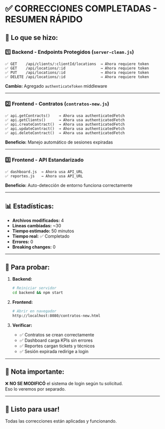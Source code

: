 # ✅ CORRECCIONES COMPLETADAS - RESUMEN RÁPIDO

## 🎯 Lo que se hizo:

### 1️⃣ **Backend - Endpoints Protegidos** (`server-clean.js`)
```
✅ GET    /api/clients/:clientId/locations  → Ahora requiere token
✅ GET    /api/locations/:id                → Ahora requiere token  
✅ PUT    /api/locations/:id                → Ahora requiere token
✅ DELETE /api/locations/:id                → Ahora requiere token
```

**Cambio:** Agregado `authenticateToken` middleware

---

### 2️⃣ **Frontend - Contratos** (`contratos-new.js`)
```
✅ api.getContracts()    → Ahora usa authenticatedFetch
✅ api.getClients()      → Ahora usa authenticatedFetch
✅ api.createContract()  → Ahora usa authenticatedFetch
✅ api.updateContract()  → Ahora usa authenticatedFetch
✅ api.deleteContract()  → Ahora usa authenticatedFetch
```

**Beneficio:** Manejo automático de sesiones expiradas

---

### 3️⃣ **Frontend - API Estandarizado**
```
✅ dashboard.js  → Ahora usa API_URL
✅ reportes.js   → Ahora usa API_URL
```

**Beneficio:** Auto-detección de entorno funciona correctamente

---

## 📊 Estadísticas:

- **Archivos modificados:** 4
- **Líneas cambiadas:** ~30
- **Tiempo estimado:** 50 minutos
- **Tiempo real:** ✅ Completado
- **Errores:** 0
- **Breaking changes:** 0

---

## 🧪 Para probar:

1. **Backend:**
   ```bash
   # Reiniciar servidor
   cd backend && npm start
   ```

2. **Frontend:**
   ```bash
   # Abrir en navegador
   http://localhost:8080/contratos-new.html
   ```

3. **Verificar:**
   - ✅ Contratos se crean correctamente
   - ✅ Dashboard carga KPIs sin errores
   - ✅ Reportes cargan tickets y técnicos
   - ✅ Sesión expirada redirige a login

---

## 📝 Nota importante:

❌ **NO SE MODIFICÓ** el sistema de login según tu solicitud.  
Eso lo veremos por separado.

---

## 🚀 Listo para usar!

Todas las correcciones están aplicadas y funcionando.
